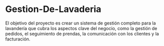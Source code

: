 # Gestion-De-Lavaderia
El objetivo del proyecto es crear un sistema de gestión completo para la lavandería que cubra los aspectos clave del negocio, como la gestión de pedidos, el seguimiento de prendas, la comunicación con los clientes y la facturación.
